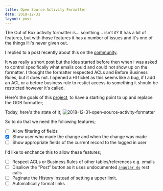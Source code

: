 ```yaml
---
title: Open Source Activity Formatter
date: 2018-12-31
layout: post
---
```


The Out of Box activity formatter is... somthing... isn't it?  It has a lot of features, but with those features it has a number of issues and it's one of the things HI's never given out.<!--more-->

I replied to a post recently about this on the [community](https://community.servicenow.com/community?id=community_question&sys_id=bb39066edb122780fb4ae15b8a9619a9).  

It was really a short post but the idea started before then when I was asked to control specifically what emails could and could not show up on the formatter.  I thought the formatter respected ACLs and Before Business Rules, but it does not.  I opened a HI ticket as this seems like a bug, if I add an ACL or a before business rule to restict access to something it should be restricted however it's called.  

Here's the goals of this [project](https://github.com/jacebenson/osaf), to have a starting point to up and replace the OOB formatter;

Today, here's the state of it;
![2018-12-31-open-source-activity-formatter](/uploads/2018-12-31-open-source-activity-formatter.png)

So to do that we need the following features;

- [ ] Allow filtering of fields
- [x] Show user who made the change and when the change was made
- [ ] Show appropriate fields of the current record to the logged in user

I'd like to enchance this to allow these features;

- [ ] Respect ACLs or Business Rules of other tables/references e.g. emails
- [ ] Disallow the "Post" button as it uses undocumented [`angular.do`](/post/2018-11-05-angular-do/) rest calls
- [ ] Paginate the History instead of setting a upper limit.
- [ ] Automatically format links